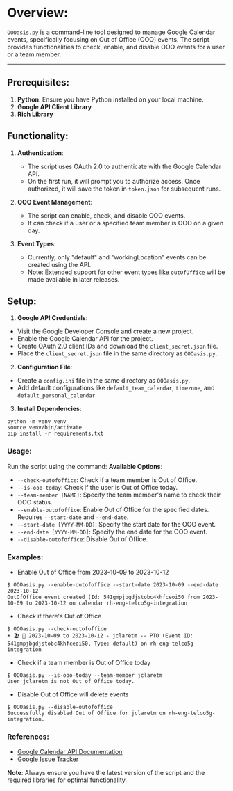 # **Overview**:
`OOOasis.py` is a command-line tool designed to manage Google Calendar events, specifically focusing on Out of Office (OOO) events. The script provides functionalities to check, enable, and disable OOO events for a user or a team member.

---

## **Prerequisites**:

1. **Python**: Ensure you have Python installed on your local machine.
2. **Google API Client Library**
3. **Rich Library**

## **Functionality**:

1. **Authentication**:
   - The script uses OAuth 2.0 to authenticate with the Google Calendar API.
   - On the first run, it will prompt you to authorize access. Once authorized, it will save the token in `token.json` for subsequent runs.

2. **OOO Event Management**:
   - The script can enable, check, and disable OOO events.
   - It can check if a user or a specified team member is OOO on a given day.

3. **Event Types**:
   - Currently, only "default" and "workingLocation" events can be created using the API.
   - Note: Extended support for other event types like `outOfOffice` will be made available in later releases.

## **Setup**:

1. **Google API Credentials**:
- Visit the Google Developer Console and create a new project.
- Enable the Google Calendar API for the project.
- Create OAuth 2.0 client IDs and download the `client_secret.json` file.
- Place the `client_secret.json` file in the same directory as `OOOasis.py`.

2. **Configuration File**:
- Create a `config.ini` file in the same directory as `OOOasis.py`.
- Add default configurations like `default_team_calendar`, `timezone`, and `default_personal_calendar`.

3. **Install Dependencies**:
```
python -m venv venv
source venv/bin/activate
pip install -r requirements.txt
```

### **Usage**:

Run the script using the command:
**Available Options**:
- `--check-outofoffice`: Check if a team member is Out of Office.
- `--is-ooo-today`: Check if the user is Out of Office today.
- `--team-member [NAME]`: Specify the team member's name to check their OOO status.
- `--enable-outofoffice`: Enable Out of Office for the specified dates. Requires `--start-date` and `--end-date`.
- `--start-date [YYYY-MM-DD]`: Specify the start date for the OOO event.
- `--end-date [YYYY-MM-DD]`: Specify the end date for the OOO event.
- `--disable-outofoffice`: Disable Out of Office.

### **Examples**:

- Enable Out of Office from 2023-10-09 to 2023-10-12
```
$ OOOasis.py --enable-outofoffice --start-date 2023-10-09 --end-date 2023-10-12
OutOfOffice event created (Id: 541gmpjbgdjstobc4khfceoi50 from 2023-10-09 to 2023-10-12 on calendar rh-eng-telco5g-integration
```

- Check if there's Out of Office
```
$ OOOasis.py --check-outofoffice
☀️ 🏖️ 🌴 2023-10-09 to 2023-10-12 - jclaretm -- PTO (Event ID: 541gmpjbgdjstobc4khfceoi50, Type: default) on rh-eng-telco5g-integration
```

- Check if a team member is Out of Office today
```
$ OOOasis.py --is-ooo-today --team-member jclaretm
User jclaretm is not Out of Office today.
```

- Disable Out of Office will delete events 
```
$ OOOasis.py --disable-outofoffice
Successfully disabled Out of Office for jclaretm on rh-eng-telco5g-integration.
```

### **References**:
- [Google Calendar API Documentation](https://developers.google.com/calendar/api/v3/reference/events/insert)
- [Google Issue Tracker](https://issuetracker.google.com/issues/112063903)


**Note**: Always ensure you have the latest version of the script and the required libraries for optimal functionality.

